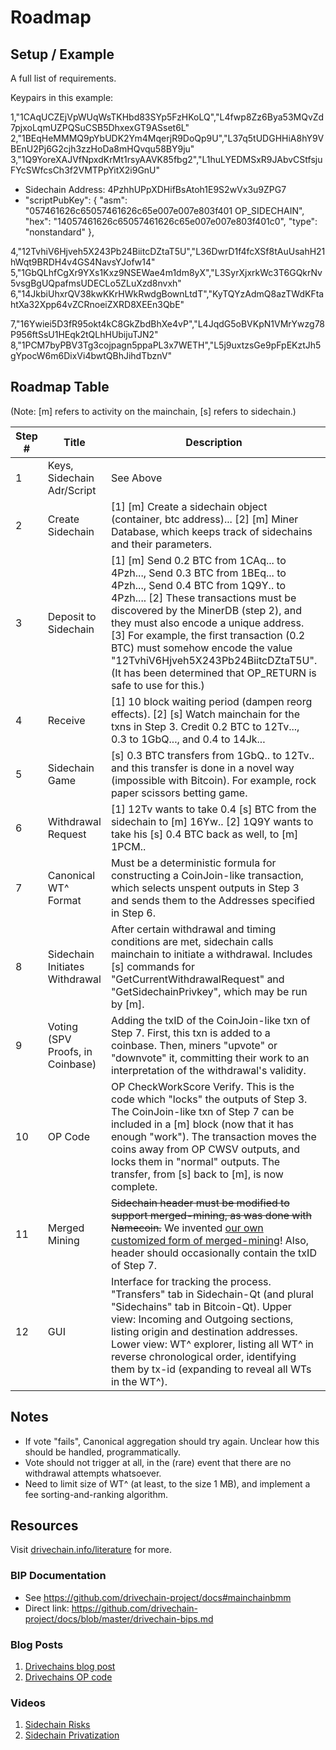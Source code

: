 Roadmap
=========



Setup / Example
------------------

A full list of requirements.

Keypairs in this example:

1,"1CAqUCZEjVpWUqWsTKHbd83SYp5FzHKoLQ","L4fwp8Zz6Bya53MQvZd7pjxoLqmUZPQSuCSB5DhxexGT9ASset6L"
2,"1BEqHeMMMQ9pYbUDK2Ym4MqerjR9DoQp9U","L37q5tUDGHHiA8hY9VBEnU2Pj6G2cjh3zzHoDa8mHQvqu58BY9ju"
3,"1Q9YoreXAJVfNpxdKrMt1rsyAAVK85fbg2","L1huLYEDMSxR9JAbvCStfsjuFYcSWfcsCh3f2VMTPpYitX2i9GnU"

* Sidechain Address: 4PzhhUPpXDHifBsAtoh1E9S2wVx3u9ZPG7
* "scriptPubKey": {
    "asm": "057461626c65057461626c65e007e007e803f401 OP_SIDECHAIN",
    "hex": "14057461626c65057461626c65e007e007e803f401c0",
    "type": "nonstandard"
  },


4,"12TvhiV6Hjveh5X243Pb24BiitcDZtaT5U","L36DwrD1f4fcXSf8tAuUsahH21hWqt9BRDH4v4GS4NavsYJofw14"
5,"1GbQLhfCgXr9YXs1Kxz9NSEWae4m1dm8yX","L3SyrXjxrkWc3T6GQkrNv5vsgBgUQpafmsUDECLo5ZLuXzd8nvxh"
6,"14JkbiUhxrQV38kwKKrHWkRwdgBownLtdT","KyTQYzAdmQ8azTWdKFtahtXa32Xpp64vZCRnoeiZXRD8XEEn3QbE"

7,"16Ywiei5D3fR95okt4kC8GkZbdBhXe4vP","L4JqdG5oBVKpN1VMrYwzg78P956ftSsU1HEqk2tQLhHUbijuTJN2"
8,"1PCM7byPBV3Tg3cojpagn5ppaPL3x7WETH","L5j9uxtzsGe9pFpEKztJh5gYpocW6m6DixVi4bwtQBhJihdTbznV"


Roadmap Table
-----------------------

(Note: [m] refers to activity on the mainchain, [s] refers to sidechain.)

| Step #   | Title                              | Description                                                                                                                                                                                                                                                                                                                                                                                                                    | Complete? / Status |
| -------- | ---------------------------------- | -----------------------------------------------------------------------------------------------------------------------------------------------------------------------------------------------------------------------------------------------------------------------------------------------------------------------------------------------------                                                                          | ---------          |
| 1        | Keys, Sidechain Adr/Script         | See Above                                                                                                                                                                                                                                                                                                                                                                                                                      | 100%               |
| 2        | Create Sidechain                   | [1] [m] Create a sidechain object (container, btc address)... [2] [m] Miner Database, which keeps track of sidechains and their parameters.                                                                                                                                                                                                                                                                                    | 100%               |
| 3        | Deposit to Sidechain               | [1] [m] Send 0.2 BTC from 1CAq... to 4Pzh..., Send 0.3 BTC from 1BEq... to 4Pzh..., Send 0.4 BTC from 1Q9Y.. to 4Pzh.... [2] These transactions must be discovered by the MinerDB (step 2), and they must also encode a unique address. [3] For example, the first transaction (0.2 BTC) must somehow encode the value "12TvhiV6Hjveh5X243Pb24BiitcDZtaT5U".  (It has been determined that OP_RETURN is safe to use for this.) | 100%               |
| 4        | Receive                            | [1] 10 block waiting period (dampen reorg effects). [2] [s] Watch mainchain for the txns in Step 3. Credit 0.2 BTC to 12Tv..., 0.3 to 1GbQ..., and 0.4 to 14Jk...                                                                                                                                                                                                                                                              | 100%               |
| 5        | Sidechain Game                     | [s] 0.3 BTC transfers from 1GbQ.. to 12Tv.. and this transfer is done in a novel way (impossible with Bitcoin). For example, rock paper scissors betting game.                                                                                                                                                                                                                                                                 | 0% - Low Priority  |
| 6        | Withdrawal Request                 | [1] 12Tv wants to take 0.4 [s] BTC from the sidechain to [m] 16Yw.. [2] 1Q9Y wants to take his [s] 0.4 BTC back as well, to [m] 1PCM..                                                                                                                                                                                                                                                                                         | 100%               |
| 7        | Canonical WT^ Format               | Must be a deterministic formula for constructing a CoinJoin-like transaction, which selects unspent outputs in Step 3 and sends them to the Addresses specified in Step 6.                                                                                                                                                                                                                                                     | 100%               |
| 8        | Sidechain Initiates Withdrawal     | After certain withdrawal and timing conditions are met, sidechain calls mainchain to initiate a withdrawal. Includes [s] commands for "GetCurrentWithdrawalRequest" and "GetSidechainPrivkey", which may be run by [m].                                                                                                                                                                                                        | 100%               |
| 9        | Voting (SPV Proofs, in Coinbase)   | Adding the txID of the CoinJoin-like txn of Step 7. First, this txn is added to a coinbase. Then, miners "upvote" or "downvote" it, committing their work to an interpretation of the withdrawal's validity.                                                                                                                                                                                                                   | 95%                |
| 10       | OP Code                            | OP CheckWorkScore Verify. This is the code which "locks" the outputs of Step 3. The CoinJoin-like txn of Step 7 can be included in a [m] block (now that it has enough "work"). The transaction moves the coins away from OP CWSV outputs, and locks them in "normal" outputs. The transfer, from [s] back to [m], is now complete.                                                                                            | 99%                |
| 11       | Merged Mining                      | ~~Sidechain header must be modified to support merged-mining, as was done with Namecoin.~~ We invented [our own customized form of merged-mining](http://www.truthcoin.info/blog/blind-merged-mining/)! Also, header should occasionally contain the txID of Step 7.                                                                                                                                                                                                                                      | 90%                 |
| 12       | GUI                                | Interface for tracking the process. "Transfers" tab in Sidechain-Qt (and plural "Sidechains" tab in Bitcoin-Qt). Upper view: Incoming and Outgoing sections, listing origin and destination addresses. Lower view: WT^ explorer, listing all WT^ in reverse chronological order, identifying them by tx-id (expanding to reveal all WTs in the WT^).                                                                           | 100%                |


Notes
---------

* If vote "fails", Canonical aggregation should try again. Unclear how this should be handled, programmatically.
* Vote should not trigger at all, in the (rare) event that there are no withdrawal attempts whatsoever.
* Need to limit size of WT^ (at least, to the size 1 MB), and implement a fee sorting-and-ranking algorithm.


Resources
------------

Visit [drivechain.info/literature](http://www.drivechain.info/literature/index.html) for more.

### BIP Documentation

* See https://github.com/drivechain-project/docs#mainchainbmm
* Direct link: https://github.com/drivechain-project/docs/blob/master/drivechain-bips.md

### Blog Posts

1. [Drivechains blog post](http://www.truthcoin.info/blog/drivechain/)
2. [Drivechains OP code](http://www.truthcoin.info/blog/drivechain-op-code/)

### Videos

1. [Sidechain Risks](https://www.youtube.com/watch?v=0goYH2sDw0w&index=1&list=PLw8-6ARlyVciNjgS_NFhAu-qt7HPf_dtg)
2. [Sidechain Privatization](https://www.youtube.com/watch?v=xGu0o8HH10U&list=PLw8-6ARlyVciMH79ZyLOpImsMug3LgNc4&index=1)


